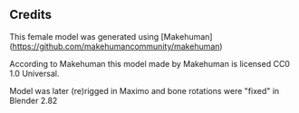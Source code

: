 ## Credits

This female model was generated using [Makehuman] (https://github.com/makehumancommunity/makehuman)

According to Makehuman this model made by Makehuman is licensed CC0 1.0 Universal.

Model was later (re)rigged in Maximo and bone rotations were "fixed" in Blender 2.82


